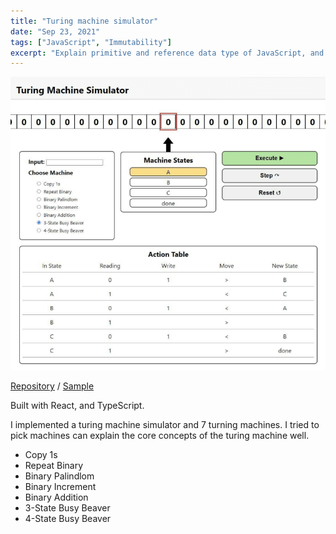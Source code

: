 ```yaml
---
title: "Turing machine simulator"
date: "Sep 23, 2021"
tags: ["JavaScript", "Immutability"]
excerpt: "Explain primitive and reference data type of JavaScript, and immutability of object..."
---
```


<img src="/img/turing-machine-simulator.png">

[Repository](https://github.com/waynechoidev/turing-machine/) / [Sample](https://waynechoidev.github.io/turing-machine/)

Built with React, and TypeScript.

I implemented a turing machine simulator and 7 turning machines. I tried to pick machines can explain the core concepts of the turing machine well.

- Copy 1s
- Repeat Binary
- Binary Palindlom
- Binary Increment
- Binary Addition
- 3-State Busy Beaver
- 4-State Busy Beaver
